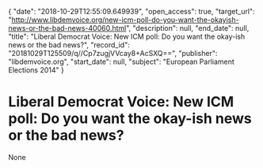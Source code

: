 {
  "date": "2018-10-29T12:55:09.649939", 
  "open_access": true, 
  "target_url": "http://www.libdemvoice.org/new-icm-poll-do-you-want-the-okayish-news-or-the-bad-news-40060.html", 
  "description": null, 
  "end_date": null, 
  "title": "Liberal Democrat Voice: New ICM poll: Do you want the okay-ish news or the bad news?", 
  "record_id": "20181029T125509/q//Cp7zugjVVcay8+AcSXQ==", 
  "publisher": "libdemvoice.org", 
  "start_date": null, 
  "subject": "European Parliament Elections 2014"
}

# Liberal Democrat Voice: New ICM poll: Do you want the okay-ish news or the bad news?

None